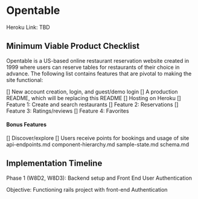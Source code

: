 # Opentable
  Heroku Link: TBD

## Minimum Viable Product Checklist
Opentable is a US-based online restaurant reservation website created in 1999 where users can reserve tables for restaurants of their choice in advance. The following list contains features that are pivotal to making the site functional:

[] New account creation, login, and guest/demo login
[] A production README, which will be replacing this README
[] Hosting on Heroku
[] Feature 1: Create and search restaurants
[] Feature 2: Reservations
[] Feature 3: Ratings/reviews
[] Feature 4: Favorites

#### Bonus Features
[] Discover/explore
[] Users receive points for bookings and usage of site
api-endpoints.md
component-hierarchy.md
sample-state.md
schema.md

## Implementation Timeline
Phase 1 (W8D2, W8D3): Backend setup and Front End User Authentication

  Objective: Functioning rails project with front-end Authentication
